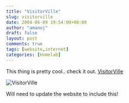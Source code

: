 ```yaml
---
title: "VisitorVille"
slug: visitorville
date: 2004-06-09 19:54:00+00:00
author: "amanoj"
draft: false
layout: post
comments: true
tags: [website,internet]
categories: [Homelab]
---
```


This thing is pretty cool.. check it out. [VisitorVille](http://www.visitorville.com)

![VisitorVille](/uploads/visitorville.jpg)

Will need to update the website to include this!
